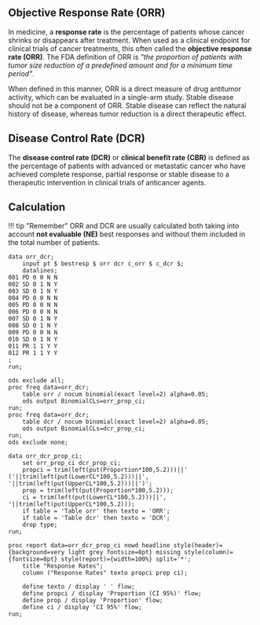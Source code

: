 ## Objective Response Rate (ORR)

In medicine, a **response rate** is the percentage of patients whose cancer shrinks or disappears after treatment. When used as a clinical endpoint for clinical trials of cancer treatments, this often called the **objective response rate (ORR)**. The FDA definition of ORR is *"the proportion of patients with tumor size reduction of a predefined amount and for a minimum time period"*. 

When defined in this manner, ORR is a direct measure of drug antitumor activity, which can be evaluated in a single-arm study. Stable disease should not be a component of ORR. Stable disease can reflect the natural history of disease, whereas tumor reduction is a direct therapeutic effect.

## Disease Control Rate (DCR)

The **disease control rate (DCR)** or **clinical benefit rate (CBR)** is defined as the percentage of patients with advanced or metastatic cancer who have achieved complete response, partial response or stable disease to a therapeutic intervention in clinical trials of anticancer agents. 

## Calculation

!!! tip "Remember"
    ORR and DCR are usually calculated both taking into account **not evaluable (NE)** best responses and without them included in the total number of patients.

```
data orr_dcr;
   	input pt $ bestresp $ orr dcr c_orr $ c_dcr $;
   	datalines;
001 PD 0 0 N N
002 SD 0 1 N Y
003 SD 0 1 N Y
004 PD 0 0 N N
005 PD 0 0 N N 
006 PD 0 0 N N 
007 SD 0 1 N Y
008 SD 0 1 N Y
009 PD 0 0 N N 
010 SD 0 1 N Y
011 PR 1 1 Y Y 
012 PR 1 1 Y Y 
;
run;

ods exclude all;
proc freq data=orr_dcr;
	table orr / nocum binomial(exact level=2) alpha=0.05;
	ods output BinomialCLs=orr_prop_ci;
run;
proc freq data=orr_dcr;
	table dcr / nocum binomial(exact level=2) alpha=0.05;
	ods output BinomialCLs=dcr_prop_ci;
run;
ods exclude none;

data orr_dcr_prop_ci;
	set orr_prop_ci dcr_prop_ci;
	propci = trim(left(put(Proportion*100,5.2)))||' ('||trim(left(put(LowerCL*100,5.2)))||', '||trim(left(put(UpperCL*100,5.2)))||')';
	prop = trim(left(put(Proportion*100,5.2)));
	ci = trim(left(put(LowerCL*100,5.2)))||', '||trim(left(put(UpperCL*100,5.2)));
	if table = 'Table orr' then texto = 'ORR';
	if table = 'Table dcr' then texto = 'DCR';
	drop type;
run;

proc report data=orr_dcr_prop_ci nowd headline style(header)={background=very light grey fontsize=8pt} missing style(column)={fontsize=8pt} style(report)={width=100%} split='*';
	title "Response Rates";
	column ("Response Rates" texto propci prop ci);

	define texto / display ' ' flow;
	define propci / display 'Proportion (CI 95%)' flow;
	define prop / display 'Proportion' flow;
	define ci / display 'CI 95%' flow;
run;
```
